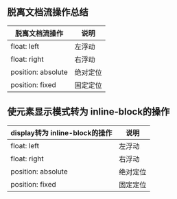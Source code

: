## 脱离文档流操作总结

| 脱离文档流操作     | 说明     |
| ------------------ | -------- |
| float: left        | 左浮动   |
| float: right       | 右浮动   |
| position: absolute | 绝对定位 |
| position: fixed    | 固定定位 |



## 使元素显示模式转为 inline-block的操作

| display转为 inline-block的操作 | 说明     |
| ------------------------------ | -------- |
| float: left                    | 左浮动   |
| float: right                   | 右浮动   |
| position: absolute             | 绝对定位 |
| position: fixed                | 固定定位 |

